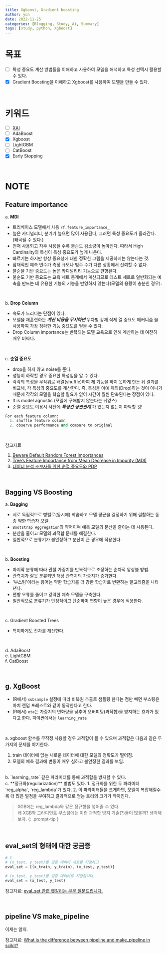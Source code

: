 ```yaml
---
title: Xgboost, Gradient boosting
author: yun
date: 2022-11-25
categories: [Blogging, Study, Ai, Summary]
tags: [study, python, Xgboost]
---
```


# 목표
- [ ] 특성 중요도 계산 방법들을 이해하고 사용하여 모델을 해석하고 특성 선택시 활용할 수 있다.
- [x] Gradient Boosting을 이해하고 Xgboost를 사용하여 모델을 만들 수 있다.

<br/>

# 키워드
- [ ] [XAI](https://youtu.be/6xePkn3-LME)
- [ ] AdaBoost
- [x] Xgboost
- [ ] LightGBM
- [ ] CatBoost
- [x] Early Stopping

<br/>

# NOTE
## Feature importance
a. **MDI** 
  * 트리베이스 모델에서 사용  `rf.feature_importance_`
  * 높은 카디널리티, 분기가 높으면 많이 사용된다, 그러면 특성 중요도가 올라간다. (왜곡될 수 있다.)
  * 먼저 사용되고 자주 사용될 수록 불순도 감소량이 높아진다. 따라서 High Cardinality의 특성이 특성 중요도가 높게 나온다.
  * 빠르기는 하지만 항상 중요성에 대한 정확한 그림을 제공하지는 않는다는 것.
  * 잠재적인 예측 변수가 측정 규모나 범주 수가 다른 상황에서 신뢰할 수 없다.
  * 불순물 기반 중요도는 높은 카디널리티 기능으로 편향된다.
  * 불순도 기반 중요도는 교육 세트 통계에서 계산되므로 테스트 세트로 일반화되는 예측을 만드는 데 유용한 기능의 기능을 반영하지 않는다(모델의 용량이 충분한 경우).

<br/>

b. **Drop Column**
  * 속도가 느리다는 단점이 있다.
  * 모델을 재훈련하는 ***계산 비용을 무시하면*** 무차별 강제 삭제 열 중요도 메커니즘 을 사용하여 가장 정확한 기능 중요도를 얻을 수 있다.
  * Drop Column importance는 반복되는 모델 교육으로 인해 계산하는 데 여전히 매우 비싸다.

<br/>

c. **순열 중요도**
  * drop을 하지 않고 noise를 준다.
  * 성능이 하락할 경우 중요한 특성임을 알 수 있다.
  * 각각의 특성을 무작위로 배열(shuffle)하여 제 기능을 하지 못하게 만든 뒤 결과를 비교해, 각 특성의 중요도를 계산한다. 즉, 특성을 아예 제외(Drop)하는 것이 아니기 때문에 각각의 모델을 학습할 필요가 없어 시간이 훨씬 단축된다는 장점이 있다.
  * It is model agnostic (모델에 구애받지 않는다는 뉘앙스)
  * 순열 중요도 이용시 사전에 ***특성간 상관관계*** 가 있는지 없는지 파악할 것!


```python
For each feature column:
  1. shuffle feature column
  2. observe performance and compare to original
```

<br/>

참고자료
1. [Beware Default Random Forest Importances](https://explained.ai/rf-importance/)
2. [Tree’s Feature Importance from Mean Decrease in Impurity (MDI)](https://scikit-learn.org/stable/auto_examples/inspection/plot_permutation_importance.html#tree-s-feature-importance-from-mean-decrease-in-impurity-mdi)
3. [데이터 분석 초보자를 위한 순열 중요도와 PDP](https://velog.io/@gayeon/%EB%8D%B0%EC%9D%B4%ED%84%B0-%EB%B6%84%EC%84%9D-%EC%B4%88%EB%B3%B4%EC%9E%90%EB%A5%BC-%EC%9C%84%ED%95%9C-%EC%88%9C%EC%97%B4-%EC%A4%91%EC%9A%94%EB%8F%84%EC%99%80-PDP)

<br/>

## Bagging VS Boosting
a. **Bagging**
  * 서로 독립적으로 병렬로(동시에) 학습하고 모델 평균을 결정하기 위해 결합하는 동종 약한 학습자 모델.
  * `Bootstrap Aggregation`의 약어이며 예측 모델의 분산을 줄이는 데 사용된다.
  * 분산을 줄이고 모델의 과적합 문제를 해결한다.
  * 일반적으로 분류기가 불안정하고 분산이 큰 경우에 적용한다.

<br/>

b. **Boosting**
  * 마지막 분류에 따라 관찰 가중치를 반복적으로 조정하는 순차적 앙상블 방법.
  * 관측치가 잘못 분류되면 해당 관측치의 가중치가 증가한다.
  * '부스팅'이라는 용어는 약한 학습자를 더 강한 학습자로 변환하는 알고리즘을 나타낸다.
  * 편향 오류를 줄이고 강력한 예측 모델을 구축한다.
  * 일반적으로 분류기가 안정적이고 단순하며 편향이 높은 경우에 적용한다.

<br/>

c. Gradient Boosted Trees
  * 특이하게도 잔차를 계산한다.

<br/>

d. AdaBoost <br/>
e. LightGBM <br/>
f. CatBoost <br/>

<br/>

## g. **XgBoost**
* (R에서) `subsample` 설정에 따라 비복원 추출로 샘플링 한다는 점만 빼면 부스팅은 마치 랜덤 포레스트와 같이 동작한다고 한다.
* (R에서) `eta`는 가중치의 변화량을 낮추어 오버피팅(과적합)을 방지하는 효과가 있다고 한다. 파이썬에서는 `learning_rate`

<br/>

a. xgboost 함수를 무작정 사용할 경우 과적합이 될 수 있으며 과적합은 다음과 같은 두 가지의 문제를 야기한다.
  1. train 데이터에 없는 새로운 데이터에 대한 모델의 정확도가 떨어짐.
  2. 모델의 예측 결과에 변동이 매우 심하고 불안정한 결과를 보임. 

<br/>
b. `learning_rate` 같은 파라미터를 통해 과적합을 방지할 수 있다.

<br/>
c. **정규화(regularization)** 방법도 있다.
  1.  정규화를 위한 두 파라미터 `reg_alpha`, `reg_lambda`가 있다.
  2.  이 파라미터들을 크게하면, 모델이 복잡해질수록 더 많은 벌점을 부여하고 결과적으로 얻는 트리의 크기가 작아진다.


> XGB에는 reg_lambda와 같은 정규항을 넣어줄 수 있다. <br/>
> 왜 XGB와 그라디언트 부스팅에는 이런 과적합 방지 기술(?)들이 많을까? 생각해보자.
{: .prompt-tip }

<br/>

## eval_set의 형태에 대한 궁금증
```python
# 1
# (x_test, y_test)를 검증 데이터 세트를 지정하고 
eval_set = [(x_train, y_train), (x_test, y_test)] 

# (x_test, y_test)를 검증 데이터로 지정합니다.
eval_set = (x_test, y_test)
```


참고자료: [eval_set 관련 헷갈리는 부분 질문드립니다.](https://www.inflearn.com/questions/193982)

<br/>

## pipeline VS make_pipeline
이제는 알지.


참고자료: [What is the difference between pipeline and make_pipeline in scikit?](https://stackoverflow.com/questions/40708077/what-is-the-difference-between-pipeline-and-make-pipeline-in-scikit)
